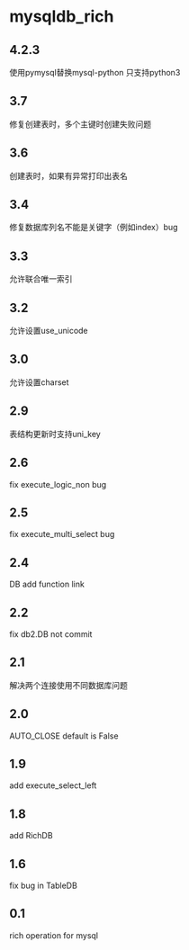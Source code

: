 # mysqldb_rich

## 4.2.3
使用pymysql替换mysql-python
只支持python3

## 3.7
修复创建表时，多个主键时创建失败问题

## 3.6
创建表时，如果有异常打印出表名

## 3.4
修复数据库列名不能是关键字（例如index）bug

## 3.3
允许联合唯一索引

## 3.2
允许设置use_unicode

## 3.0
允许设置charset

## 2.9
表结构更新时支持uni_key

## 2.6
fix execute_logic_non bug

## 2.5
fix execute_multi_select bug

## 2.4
DB add function link

## 2.2
fix db2.DB not commit

## 2.1
解决两个连接使用不同数据库问题

## 2.0
AUTO_CLOSE default is False

## 1.9
add execute_select_left

## 1.8
add RichDB

## 1.6
fix bug in TableDB

## 0.1
rich operation for mysql 